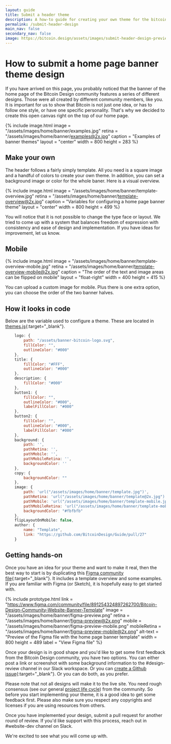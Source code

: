 ```yaml
---
layout: guide
title: Submit a header theme
description: A how-to guide for creating your own theme for the bitcoin.design homepage banner.
permalink: /submit-header-design
main_nav: false
secondary_nav: false
image: https://bitcoin.design/assets/images/submit-header-design-preview.jpg
---
```


# How to submit a home page banner theme design

If you have arrived on this page, you probably noticed that the banner of the home page of the Bitcoin Design community features a series of different designs. Those were all created by different community members, like you. It is important for us to show that Bitcoin is not just one idea, or has to follow one style, or have one specific personality. That's why we decided to create this open canvas right on the top of our home page.

{% include image.html
   image = "/assets/images/home/banner/examples.jpg"
   retina = "/assets/images/home/banner/examples@2x.jpg"
   caption = "Examples of banner themes"
   layout = "center"
   width = 800
   height = 283
%}

## Make your own

The header follows a fairly simply template. All you need is a square image and a handful of colors to create your own theme. In addition, you can set a background image or color for the whole baner. Here is a visual overview.

{% include image.html
   image = "/assets/images/home/banner/template-overview.jpg"
   retina = "/assets/images/home/banner/template-overview@2x.jpg"
   caption = "Variables for configuring a home page banner theme"
   layout = "center"
   width = 800
   height = 499
%}

You will notice that it is not possible to change the type face or layout. We tried to come up with a system that balances freedom of expression with consistency and ease of design and implementation. If you have ideas for improvement, let us know.

## Mobile

<div class="center">

{% include image.html
   image = "/assets/images/home/banner/template-overview-mobile.jpg"
   retina = "/assets/images/home/banner/template-overview-mobile@2x.jpg"
   caption = "The order of the text and image areas can be flipped on mobile"
   layout = "float-right"
   width = 400
   height = 415
%}

You can upload a custom image for mobile. Plus there is one extra option, you can choose the order of the two banner halves.

</div>

## How it looks in code

Below are the variable used to configure a theme. These are located in [themes.js](/js/themes.js){:target="_blank"}.

```javascript
    logo: {
        path: "/assets/banner-bitcoin-logo.svg",
        fillColor: "",
        outlineColor: "#000"
    },
    title: {
        fillColor: "#FFF",
        outlineColor: "#000"
    },
    description: {
        fillColor: "#000"
    },
    button1: {
        fillColor: "",
        outlineColor: "#000",
        labelFillColor: "#000"
    },
    button2: {
        fillColor: "",
        outlineColor: "#000",
        labelFillColor: "#000"
    },
    background: {
        path: '',
        pathRetina: '',
        pathMobile: '',
        pathMobileRetina: '',
        backgroundColor: ''
    },
    copy: {
        backgroundColor: ""
    },
    image: {
        path: 'url("/assets/images/home/banner/template.jpg")',
        pathRetina: 'url("/assets/images/home/banner/template@2x.jpg")',
        pathMobile: 'url("/assets/images/home/banner/template-mobile.jpg")',
        pathMobileRetina: 'url("/assets/images/home/banner/template-mobile@2x.jpg")',
        backgroundColor: "#fbfbfb"
    },
    flipLayoutOnMobile: false,
    author: {
        name: "Template",
        link: "https://github.com/BitcoinDesign/Guide/pull/27"
    }
```

## Getting hands-on

Once you have an idea for your theme and want to make it real, then the best way to start is by duplicating this [Figma community file](https://www.figma.com/community/file/891254324897262700/Bitcoin-Design-Community-Website-Banner-Template){:target="_blank"}. It includes a template overview and some examples. If you are familiar with Figma (or Sketch), it is hopefully easy to get started with.


{% include prototype.html
   link = "https://www.figma.com/community/file/891254324897262700/Bitcoin-Design-Community-Website-Banner-Template"
   image = "/assets/images/home/banner/figma-preview.png"
   retina = "/assets/images/home/banner/figma-preview@2x.png"
   mobile = "/assets/images/home/banner/figma-preview-mobile.png"
   mobileRetina = "/assets/images/home/banner/figma-preview-mobile@2x.png"
   alt-text = "Preview of the Figma file with the home page banner template"
   width = 800
   height = 489
   label = "View Figma file"
%}

Once your design is in good shape and you'd like to get some first feedback from the Bitcoin Design community, you have two options. You can either post a link or screenshot with some background information to the #design-review channel in our Slack workspace. Or you can [create a Github issue](https://github.com/BitcoinDesign/Guide/issues){:target="_blank"}. Or you can do both, as you prefer.

Please note that not all designs will make it to the live site. You need rough consensus (see our general [project life cycle](https://github.com/BitcoinDesign/Meta/blob/master/Projects.md)) from the community. So before you start implementing your theme, it is a good idea to get some feedback first. Please also make sure you respect any copyrights and licenses if you are using resources from others.

Once you have implemented your design, submit a pull request for another round of review. If you'd like support with this process, reach out in #website-dev channel on Slack.

We're excited to see what you will come up with.
